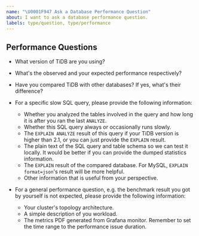 ```yaml
---
name: "\U0001F947 Ask a Database Performance Question"
about: I want to ask a database performance question.
labels: type/question, type/performance
---
```


## Performance Questions

- What version of TiDB are you using?
<!-- You can try `tidb-server -V` or run `select tidb_version();` on TiDB to get this information -->

- What's the observed and your expected performance respectively?

- Have you compared TiDB with other databases? If yes, what's their difference?

- For a specific slow SQL query, please provide the following information:
    - Whether you analyzed the tables involved in the query and how long it is after you ran the last `ANALYZE`.
    - Whether this SQL query always or occasionally runs slowly.
    - The `EXPLAIN ANALYZE` result of this query if your TiDB version is higher than 2.1, or you can just provide the `EXPLAIN` result.
    - The plain text of the SQL query and table schema so we can test it locally. It would be better if you can provide the dumped statistics information.
        <!-- you can use `show create table ${involved_table}\G` to get the table schema.-->
        <!-- use `curl -G "http://${tidb-server-ip}:${tidb-server-status-port}/stats/dump/${db_name}/${table_name}" --output ${table_name}_stats.zip` to get the dumped statistics of one involved table.-->
    - The `EXPLAIN` result of the compared database. For MySQL, `EXPLAIN format=json`'s result will be more helpful.
    - Other information that is useful from your perspective.

- For a general performance question, e.g. the benchmark result you got by yourself is not expected, please provide the following information:
    - Your cluster's topology architecture.
    - A simple description of you workload.
    - The metrics PDF generated from Grafana monitor. Remember to set the time range to the performance issue duration.
